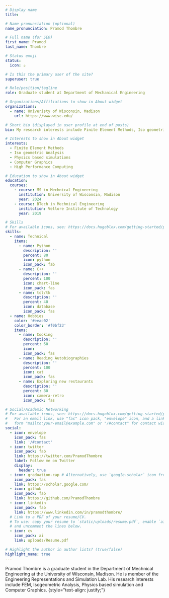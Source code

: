 ```yaml
---
# Display name
title: 

# Name pronunciation (optional)
name_pronunciation: Pramod Thombre

# Full name (for SEO)
first_name: Pramod
last_name: Thombre

# Status emoji
status:
  icon: ☕️

# Is this the primary user of the site?
superuser: true

# Role/position/tagline
role: Graduate student at Department of Mechanical Engineering

# Organizations/Affiliations to show in About widget
organizations:
  - name: Univeristy of Wisconsin, Madison
    url: https://www.wisc.edu/

# Short bio (displayed in user profile at end of posts)
bio: My research interests include Finite Element Methods, Iso geometric Analysis, Physics based simulations, Computer Graphics, High Performance Computing

# Interests to show in About widget
interests:
  - Finite Element Methods
  - Iso geometric Analysis
  - Physics based simulations
  - Computer Graphics
  - High Performance Computing

# Education to show in About widget
education:
  courses:
    - course: MS in Mechnical Engineering
      institution: University of Wisconsin, Madison
      year: 2024
    - course: BTech in Mechnical Engineering
      institution: Vellore Institute of Technology
      year: 2019

# Skills
# For available icons, see: https://docs.hugoblox.com/getting-started/page-builder/#icons
skills:
  - name: Technical
    items:
      - name: Python
        description: ''
        percent: 80
        icon: python
        icon_pack: fab
      - name: C++
        description: ''
        percent: 100
        icon: chart-line
        icon_pack: fas
      - name: tcl/tk
        description: ''
        percent: 40
        icon: database
        icon_pack: fas
  - name: Hobbies
    color: '#eeac02'
    color_border: '#f0bf23'
    items:
      - name: Cooking
        description: ''
        percent: 60
        icon: 
        icon_pack: fas
      - name: Reading Autobiographies
        description: ''
        percent: 100
        icon: cat
        icon_pack: fas
      - name: Exploring new restaurants
        description: ''
        percent: 80
        icon: camera-retro
        icon_pack: fas

# Social/Academic Networking
# For available icons, see: https://docs.hugoblox.com/getting-started/page-builder/#icons
#   For an email link, use "fas" icon pack, "envelope" icon, and a link in the
#   form "mailto:your-email@example.com" or "/#contact" for contact widget.
social:
  - icon: envelope
    icon_pack: fas
    link: '/#contact'
  - icon: twitter
    icon_pack: fab
    link: https://twitter.com/PramodThombre
    label: Follow me on Twitter
    display:
      header: true
  - icon: graduation-cap # Alternatively, use `google-scholar` icon from `ai` icon pack
    icon_pack: fas
    link: https://scholar.google.com/
  - icon: github
    icon_pack: fab
    link: https://github.com/PramodThombre
  - icon: linkedin
    icon_pack: fab
    link: https://www.linkedin.com/in/pramodthombre/
  # Link to a PDF of your resume/CV.
  # To use: copy your resume to `static/uploads/resume.pdf`, enable `ai` icons in `params.yaml`,
  # and uncomment the lines below.
  - icon: cv
    icon_pack: ai
    link: uploads/Resume.pdf

# Highlight the author in author lists? (true/false)
highlight_name: true
---
```


Pramod Thombre is a graduate student in the Department of Mechnical Engineering at the University of Wisconsin, Madison. He is member of the Engineering Representations and Simulation Lab. His research interests include FEM, Isogeometric Analysis, Physics based simulation and Computer Graphics.
{style="text-align: justify;"}
